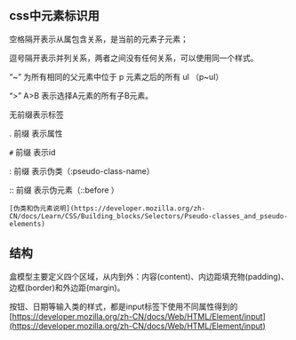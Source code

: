 
## css中元素标识用

空格隔开表示从属包含关系，是当前的元素子元素；

逗号隔开表示并列关系，两者之间没有任何关系，可以使用同一个样式。

“~” 为所有相同的父元素中位于 p 元素之后的所有 ul （p~ul）

“>” A>B 表示选择A元素的所有子B元素。

无前缀表示标签

. 前缀 表示属性

`#` 前缀 表示id

: 前缀 表示伪类（:pseudo-class-name）

:: 前缀 表示伪元素（::before ）

`[伪类和伪元素说明](https://developer.mozilla.org/zh-CN/docs/Learn/CSS/Building_blocks/Selectors/Pseudo-classes_and_pseudo-elements)`

## 结构

盒模型主要定义四个区域，从内到外：内容(content)、内边距填充物(padding)、边框(border)和外边距(margin)。

按钮、日期等输入类的样式，都是input标签下使用不同属性得到的
[https://developer.mozilla.org/zh-CN/docs/Web/HTML/Element/input](https://developer.mozilla.org/zh-CN/docs/Web/HTML/Element/input)
